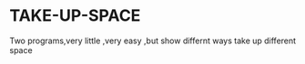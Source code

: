 # TAKE-UP-SPACE
Two programs,very little ,very easy ,but show differnt ways take up different space

